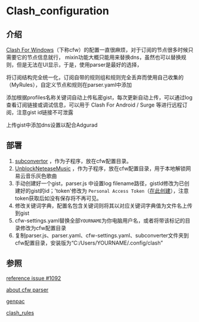 # Clash_configuration

## 介绍

[Clash For Windows](https://github.com/Fndroid/clash_for_windows_pkg)（下称cfw）的配置一直很麻烦，对于订阅的节点很多时候只需要它的节点信息就行，
mixin功能大概只能用来替换dns，虽然也可以替换规则，但是无法在UI显示，于是，使用parser是最好的选择，

将订阅结构完全统一化，订阅自带的规则组和规则完全丢弃而使用自己收集的（MyRules），自定义节点和规则在parser.yaml中添加 

添加根据profiles名称关键词自动上传私密gist，每次更新自动上传，可以通过log查看订阅链接或调试信息，可以用于 Clash For Android / Surge 等进行远程订阅，注意gist id链接不可泄露

上传gist中添加dns设置以配合Adgurad

## 部署

1. [subconvertor](https://github.com/tindy2013/subconverter) ，作为子程序，放在cfw配置目录。
1. [UnblockNeteaseMusic](https://github.com/cnsilvan/UnblockNeteaseMusic) ，作为子程序，放在cfw配置目录，用于本地解锁网易云音乐灰色歌曲
1. 手动创建好一个gist，parser.js 中设置log filename路径，gistId修改为已创建好的gist的id；'token'修改为 `Personal Access Token`（[在此创建](https://github.com/settings/tokens/new?scopes=gist&description=Subconverter)），注意token获取后如没有保存将不再可见。
1. 修改关键词字典，配置名包含关键词则将其以对应关键词字典值为文件名上传到gist
1. cfw-settings.yaml替换全部`YOURNAME`为你电脑用户名，或者将带该标记的目录修改为cfw配置目录
1. 复制parser.js、parser.yaml、cfw-settings.yaml、subconverter文件夹到cfw配置目录，安装版为“C:/Users/YOURNAME/.config/clash”

## 参照

[reference issue #1092](https://github.com/Fndroid/clash_for_windows_pkg/issues/1092)

[about cfw parser](https://docs.cfw.lbyczf.com/contents/parser.html)

[genpac](https://github.com/JinnLynn/genpac)

[clash_rules](https://github.com/Loyalsoldier/clash-rules)
